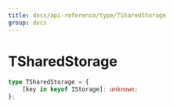 ```yaml
---
title: docs/api-reference/type/TSharedStorage
group: docs
---
```


# TSharedStorage

```ts
type TSharedStorage = {
    [key in keyof IStorage]: unknown;
};
```


